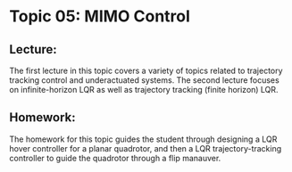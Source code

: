 # Topic 05: MIMO Control

## Lecture:

The first lecture in this topic covers a variety of topics related to trajectory tracking
control and underactuated systems. The second lecture focuses on infinite-horizon LQR as
well as trajectory tracking (finite horizon) LQR.

## Homework:

The homework for this topic guides the student through designing a LQR hover controller
for a planar quadrotor, and then a LQR trajectory-tracking controller to guide the
quadrotor through a flip manauver.
